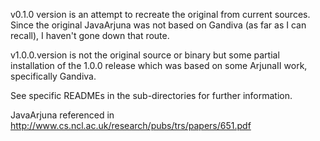 
v0.1.0 version is an attempt to recreate the original from current
sources. Since the original JavaArjuna was not based on Gandiva (as
far as I can recall), I haven't gone down that route.

v1.0.0.version is not the original source or binary but some partial
installation of the 1.0.0 release which was based on some ArjunaII
work, specifically Gandiva.

See specific READMEs in the sub-directories for further information.

JavaArjuna referenced in http://www.cs.ncl.ac.uk/research/pubs/trs/papers/651.pdf
